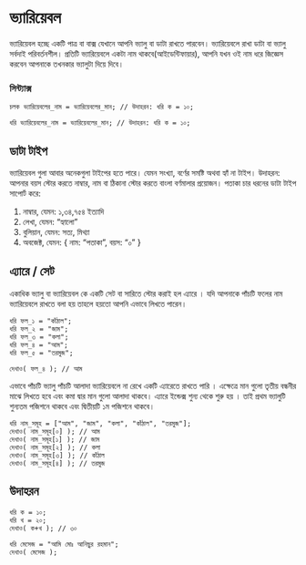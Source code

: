 # ভ্যারিয়েবল
ভ্যারিয়েবল হচ্ছে একটি পাত্র বা বাক্স যেখানে আপনি ভ্যালু বা ডাটা রাখতে পারবেন। ভ্যারিয়েবলে রাখা ডাটা বা ভ্যালু সর্বদাই পরিবর্তনশীল। প্রতিটি ভ্যারিয়েবলে একটা নাম থাকবে(আইডেন্টিফায়ার), আপনি যখন ওই নাম ধরে জিজ্ঞেস করবেন আপনাকে তখনকার ভ্যালুটা দিয়ে দিবে। 

### সিন্ট্যাক্স

```
চলক ভ্যারিয়েবলের_নাম = ভ্যারিয়েবলের_মান; // উদাহরন: ধরি ক = ১০;
```

```
ধরি ভ্যারিয়েবলের_নাম = ভ্যারিয়েবলের_মান; // উদাহরন: ধরি ক = ১০;
```


## ডাটা টাইপ
ভ্যারিয়েবল গুলা আবার অনেকগুলা টাইপের হতে পারে। যেমন সংখ্যা, বর্ণের সমষ্টি অথবা হ্যাঁ না টাইপ। উদাহরন: আপনার বয়স স্টোর করতে নাম্বার, নাম বা ঠিকানা স্টোর করতে বাংলা বর্ণমালার প্রয়োজন। পতাকা চার ধরনের ডাটা টাইপ সাপোর্ট করে:

1. নাম্বার, যেমন: ১,৩৪,৭৫৪ ইত্যাদি
2. লেখা, যেমন: “হ্যালো”
3. বুলিয়ান, যেমন: সত্য, মিথ্যা
4. অবজেক্ট, যেমন: { নাম: “পতাকা”, বয়স: “০” }

## এ্যারে / সেট
একাধিক ভ্যালু বা ভ্যারিয়েবল  কে একটি সেট বা সারিতে স্টোর করাই হল এ্যারে । যদি আপনাকে পাঁচটি ফলের নাম ভ্যারিয়েবলে রাখতে বলা হয় তাহলে হয়তো আপনি এভাবে লিখতে পারেন।

```
ধরি ফল_১ = "কাঁঠাল";
ধরি ফল_২ = "জাম";
ধরি ফল_৩ = "কলা";
ধরি ফল_৪ = "আম";
ধরি ফল_৫ = "তরমুজ";

দেখাও( ফল_৪ ); // আম
```
এভাবে পাঁচটি ভ্যালু পাঁচটি আলাদা ভ্যারিয়েবলে না রেখে একটি এ্যারেতে রাখতে পারি । এক্ষেত্রে মান গুলো তৃতীয় বন্ধনীর মাঝে লিখতে হবে এবং কমা দ্বার মান গুলো আলাদা থাকবে। এ্যারে ইন্ডেক্স শুন্য থেকে শুরু হয় । তাই প্রথম ভ্যালুটি শুন্যতম পজিশনে থাকবে এবং দ্বিতীয়টি ১ম পজিশনে থাকবে।

```
ধরি নাম_সমূহ = ["আম", "জাম", "কলা", "কাঁঠাল", "তরমুজ"];
দেখাও( নাম_সমূহ[০] ); // আম
দেখাও( নাম_সমূহ[১] ); // জাম
দেখাও( নাম_সমূহ[২] ); // কলা
দেখাও( নাম_সমূহ[৩] ); // কাঁঠাল
দেখাও( নাম_সমূহ[৪] ); // তরমুজ
```

## উদাহরন
```
ধরি ক = ১০;
ধরি খ = ২০;
দেখাও( ক+খ ); // ৩০

ধরি মেসেজ = "আমি মোঃ আনিছুর রহমান";
দেখাও( মেসেজ );
```
